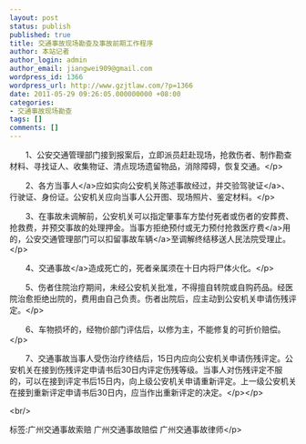 ```yaml
---
layout: post
status: publish
published: true
title: 交通事故现场勘查及事故前期工作程序
author: 本站记者
author_login: admin
author_email: jiangwei909@gmail.com
wordpress_id: 1366
wordpress_url: http://www.gzjtlaw.com/?p=1366
date: 2011-05-29 09:26:05.000000000 +08:00
categories:
- 交通事故现场勘查
tags: []
comments: []
---
```

<p><p>　　1、公安交通管理部门接到报案后，立即派员赶赴现场，抢救伤者、制作勘查材料、寻找证人、收集物证、清点现场遗留物品，消除障碍，恢复交通。<&#47;p><p>　　2、各方<a>当事人<&#47;a>应如实向公安机关陈述事故经过，并交验<a>驾驶证<&#47;a>、行驶证、身份证。公安机关应向当事人公开图、现场照片、鉴定材料。<&#47;p><p>　　3、在事故未调解前，公安机关可以指定肇事车方垫付死者或伤者的安葬费、抢救费，并预交事故的处理押金。当事方拒绝预付或无力预付抢救<a>医疗费<&#47;a>用的，公安交通管理部门可以扣留<a>事故车辆<&#47;a>至调解终结移送人民法院受理止。<&#47;p><p>　　4、<a>交通事故<&#47;a>造成死亡的，死者亲属须在十日内将尸体火化。<&#47;p><p>　　5、伤者住院治疗期间，未经公安机关批准，不得擅自转院或自购药品。经医院治愈拒绝出院的，费用由自己负责。伤者出院后，应主动到公安机关申请伤残评定。<&#47;p><p>　　6、车物损坏的，经物价部门评估后，以修为主，不能修复的可折价赔偿。<&#47;p><p>　　7、交通事故当事人受伤治疗终结后，15日内应向公安机关申请伤残评定。公安机关在接到伤残评定申请书后30日内评定伤残等级。当事人对伤残评定不服的，可以在接到评定书后15日内，向上级公安机关申请重新评定。上一级公安机关在接到重新评定申请书后30日内，应当作出重新评定的决定。<&#47;p><&#47;p><br&#47;><p>标签:广州交通事故索赔 广州交通事故赔偿 广州交通事故律师<&#47;p>
